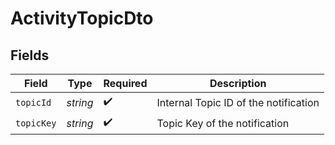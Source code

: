 # ActivityTopicDto


## Fields

| Field                                 | Type                                  | Required                              | Description                           |
| ------------------------------------- | ------------------------------------- | ------------------------------------- | ------------------------------------- |
| `topicId`                             | *string*                              | :heavy_check_mark:                    | Internal Topic ID of the notification |
| `topicKey`                            | *string*                              | :heavy_check_mark:                    | Topic Key of the notification         |